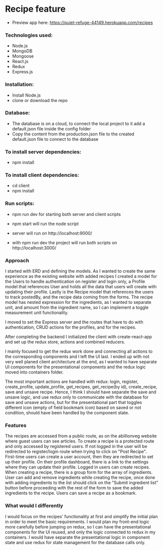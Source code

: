 # Recipe feature
* Preview app here: https://quiet-refuge-44149.herokuapp.com/recipes

### Technologies used:
* Node.js
* MongoDB
* Mongoose
* React.js
* Redux
* Express.js

### Installation:
* Install Node.js
* clone or download the repo

### Database:
* The database is on a cloud, to connect the local project to it add a default.json file inside the config folder
* Copy the content from the production.json file to the created default.json file to connect to the database

### To install server dependencies:
* npm install

### To install client dependencies:
* cd client 
* npm install 

### Run scripts:
*  npm run dev for starting both server and client scripts 
*  npm start will run the node script

* server will run on http://localhost:9000/
* with npm run dev the project will run both scripts on http://localhost:3000/


### Approach
I started with ERD and defining the models. As I wanted to create the same experience as the existing website with added recipes I created a model for the Users to handle authentication on register and login only, a Profile model that references User and holds all the data that users will create with updating their profile. Lastly is the Recipe model that references the users to track postedBy, and the recipe data coming from the forms. 
The recipe model has nested expression for the ingredients, as I wanted to separate unit, and amount from the ingredient name, so I can implement a toggle measurement unit functionality. 

I moved to set the Express server and the routes that have to do with authentication, CRUD actions for the profiles, and for the recipes.

After completing the backend I initialized the client with create-react-app and set up the redux store, actions and combined reducers.

I mainly focused to get the redux work done and connecting all actions to the corresponding components and I left the UI last. I ended up with not very well planed client architecture at the end, as I wanted to have separate UI components for the presentational components and the redux logic moved into containers folder. 

The most important actions are handled with redux: login, register, create_profile, update_profile, get_recipes, get_recipe(by id), create_recipe, save and unsave recipe.
Hence, I think I should have separate the save and unsave logic, and use redux only to communicate with the database for save and unsave actions, but for the presentational part that toggles different icon (empty of field bookmark icon) based on saved or not condition, should have been handled by the component state.


### Features 
The recipes are accessed from a public route, as on the abillionveg website where guest users can see articles.
To create a recipe is a protected route and only accessed by registered users. If not logged in the user will be redirected to register/login route when trying to click on "Post Recipe".
First-time users can create a user account, then they are redirected to set up their profile. On their profile dashboard, there is a link to the settings where they can update their profile.
Logged in users can create recipes. When creating a recipe, there is a group form for the array of ingredients. User can add and remove ingredients while creating the recipe, once done with adding ingredients to the list should click on the "Submit ingredient list" button before proceeding with the rest of the form to save the added ingredients to the recipe.
Users can save a recipe as a bookmark. 


### What would I differently
I would focus on the recipes' functionality at first and simplify the initial plan in order to meet the basic requirements. I would plan my front-end logic more carefully before jumping on redux, so I can have the presentational components for the UI reused, and only the logic connected to redux in my containers. I would have separate the presentational logic in component state and use redux for state management for the database calls only.